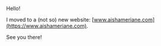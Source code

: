 Hello!

I moved to a (not so) new website: [www.aishameriane.com](https://www.aishameriane.com). 

See you there!
